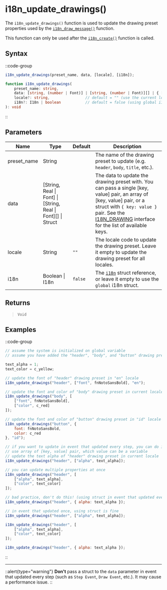 # i18n_update_drawings()

The `i18n_update_drawings()` function is used to update the drawing preset properties used by the [`i18n_draw_message()`](/v0/api-reference/functions/i18n-draw-message) function. 

This function can only be used after the [`i18n_create()`](/v0/api-reference/functions/i18n-create) function is called.

## Syntax

::code-group
```js [Usage]
i18n_update_drawings(preset_name, data, [locale], [i18n]);
```

```ts [Signature]
function i18n_update_drawings(
    preset_name: string,
    data: [string, (number | Font)] | [string, (number | Font)][] | { [key: string]: (number | Font); },
    locale?: string,                // default = "" (use the current locale)
    i18n?: I18n | boolean           // default = false (using global i18n struct)
): void
```
::

## Parameters

| Name        | Type              | Default      | Description |
|-------------|-------------------|--------------|-------------|
| preset_name | String            |              | The name of the drawing preset to update (e.g. `header`, `body`, `title`, etc.). |
| data        | \[String, Real \| Font] \| \[String, Real \| Font]\[] \| Struct |  | The data to update the drawing preset with. You can pass a single \[key, value] pair, an array of \[key, value] pair, or a struct with `{ key: value }` pair. See the [I18N_DRAWING](/v0/api-reference/constructors#i18ndrawings) interface for the list of available keys. |
| locale      | String            | `""`         | The locale code to update the drawing preset. Leave it empty to update the drawing preset for all locales. |
| i18n        | Boolean \| I18n | `false`      | The [`i18n`](/v0/api-reference/functions/i18n-create) struct reference, or leave it empty to use the `global` i18n struct. |

## Returns

> `Void`

## Examples

::code-group
```js [Create Event]
// assume the system is initialized on global variable
// assume you have added the "header", "body", and "button" drawing presets

text_alpha = 1;
text_color = c_yellow;

// update the font of "header" drawing preset in "en" locale
i18n_update_drawings("header", ["font", fnNotoSansBold], "en");

// update the font and color of "body" drawing preset in current locale
i18n_update_drawings("body", [
    ["font", fnNotoSansBold], 
    ["color", c_red]
]);

// update the font and color of "button" drawing preset in "id" locale
i18n_update_drawings("button", { 
    font: fnNotoSansBold, 
    color: c_red 
}, "id");
```

```js [Step Event]
// if you want to update in event that updated every step, you can do it like this 
// use array of [key, value] pair, which value can be a variable
// update the text alpha of "header" drawing preset in current locale
i18n_update_drawings("header", ["alpha", text_alpha]);

// you can update multiple properties at once
i18n_update_drawings("header", [
    ["alpha", text_alpha],
    ["color", text_color]
]);

// bad practice, don't do this! (using struct in event that updated every step)
i18n_update_drawings("header", { alpha: text_alpha });
```

```js [Key Pressed - Space]
// in event that updated once, using struct is fine
i18n_update_drawings("header", ["alpha", text_alpha]);

i18n_update_drawings("header", [
    ["alpha", text_alpha],
    ["color", text_color]
]);

i18n_update_drawings("header", { alpha: text_alpha });
```
::

---

::alert{type="warning"}
**Don't** pass a struct to the `data` parameter in event that updated every step (such as `Step Event`, `Draw Event`, etc.). It may cause a performance issue.
::
